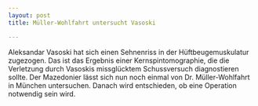```yaml
---
layout: post
title: Müller-Wohlfahrt untersucht Vasoski

---
```


Aleksandar Vasoski hat sich einen Sehnenriss in der Hüftbeugemuskulatur zugezogen. Das ist das Ergebnis einer Kernspintomographie, die die Verletzung durch Vasoskis missglücktem Schussversuch diagnostieren sollte. Der Mazedonier lässt sich nun noch einmal von Dr. Müller-Wohlfahrt in München untersuchen. Danach wird entschieden, ob eine Operation notwendig sein wird.


